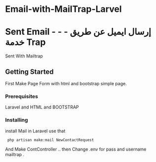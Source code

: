 # Email-with-MailTrap-Larvel
# Sent Email  - - -  إرسال ايميل عن طريق خدمة Trap 

Sent With Mailtrap  
## Getting Started

First Make Page Form with html and bootstrap simple page.

### Prerequisites

Laravel and HTML and BOOTSTRAP 

### Installing

install Mail in Laravel use that 

```
 php artisan make:mail NewContactRequest

```
And Make ContController .. then Change .env for pass and username mailtrap .


